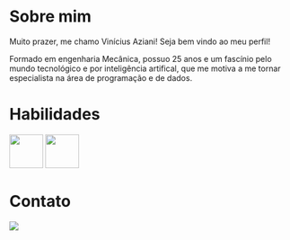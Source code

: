 # Sobre mim

Muito prazer, me chamo Vinícius Aziani! Seja bem vindo ao meu perfil!

Formado em engenharia Mecânica, possuo 25 anos e um fascínio pelo mundo tecnológico e por inteligência artifical, que me motiva a me tornar especialista na área de programação e de dados.

# Habilidades
<img src="https://upload.wikimedia.org/wikipedia/commons/c/c3/Python-logo-notext.svg" width="60" height="60"/> <img src="https://www.svgrepo.com/show/374159/vba.svg" width="60" height="60"/>

# Contato
<div>

<a href="https://www.linkedin.com/in/viniciusaziani/">
    <img src="https://img.shields.io/badge/LinkedIn-%230096FF?logo=linkedin">
 </a>